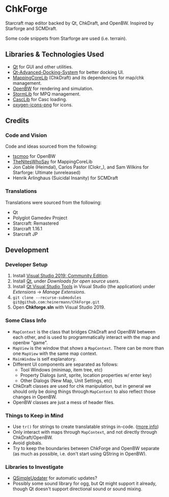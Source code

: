 # ChkForge
Starcraft map editor backed by Qt, ChkDraft, and OpenBW. Inspired by Starforge and SCMDraft.

Some code snippets from Starforge are used (i.e. terrain).

## Libraries & Technologies Used
- [Qt](https://www.qt.io/) for GUI and other utilities.
- [Qt-Advanced-Docking-System](https://github.com/githubuser0xFFFF/Qt-Advanced-Docking-System) for better docking UI.
- [MappingCoreLib](https://github.com/jjf28/Chkdraft/tree/master/MappingCoreLib) (ChkDraft) and its dependencies for map/chk management.
- [OpenBW](https://github.com/OpenBW/openbw) for rendering and simulation.
- [StormLib](https://github.com/ladislav-zezula/StormLib) for MPQ management.
- [CascLib](https://github.com/ladislav-zezula/CascLib) for Casc loading.
- [oxygen-icons-png](https://github.com/pasnox/oxygen-icons-png) for icons.

## Credits
### Code and Vision
Code and ideas sourced from the following:

- [tscmoo](https://github.com/tscmoo) for OpenBW
- [TheNitesWhoSay](https://github.com/TheNitesWhoSay) for MappingCoreLib
- Jon Cable (Heimdal), Carlos Pastor (Clokr_), and Sam Wilkins for Starforge: Ultimate (unreleased)
- Henrik Arlinghaus (Suicidal Insanity) for SCMDraft


### Translations
Translations were sourced from the following:

- Qt
- Polyglot Gamedev Project
- Starcraft: Remastered
- Starcraft 1.16.1
- Starcraft JP


## Development
### Developer Setup
1. Install [Visual Studio 2019: Community Edition](https://visualstudio.microsoft.com/).
2. Install [Qt](https://www.qt.io/download), under *Downloads for open source users*.
3. Install [Qt Visual Studio Tools](https://marketplace.visualstudio.com/items?itemName=TheQtCompany.QtVisualStudioTools2019) in Visual Studio (the application) under *Extensions* -> *Manage Extensions*.
4. `git clone --recurse-submodules git@github.com:heinermann/ChkForge.git`
5. Open **Chkforge.sln** with Visual Studio 2019.

### Some Class Info
- `MapContext` is the class that bridges ChkDraft and OpenBW between each other, and is used to programmatically interact with the map and openbw "game".
- `MapView` is the window that *shows* a `MapContext`. There can be more than one `MapView` with the same map context.
- `MainWindow` is self explanatory.
- Different UI components are separated as follows:
  - Tool Windows (minimap, item tree, etc)
  - Property Dialogs (unit, sprite, location properties w/ enter key)
  - Other Dialogs (New Map, Unit Settings, etc)
- ChkDraft classes are used for chk manipulation, but in general we should only be doing things through `MapContext` to also reflect those changes in OpenBW.
- OpenBW classes are just a mess of header files.

### Things to Keep in Mind
- Use `tr()` for strings to create translatable strings in-code. ([more info](https://doc.qt.io/qt-5/i18n-source-translation.html#using-tr-for-all-literal-text))
- Only interact with maps through `MapContext`, and not directly through ChkDraft/OpenBW.
- Avoid globals.
- Try to keep the boundaries between ChkForge and OpenBW separate (as much as possible, i.e. don't start using QString in OpenBW).

### Libraries to Investigate
- [QSimpleUpdater](https://github.com/alex-spataru/QSimpleUpdater) for automatic updates?
- Possibly some sound library for ogg, but Qt might support it already, though Qt doesn't support directional sound or sound mixing.
